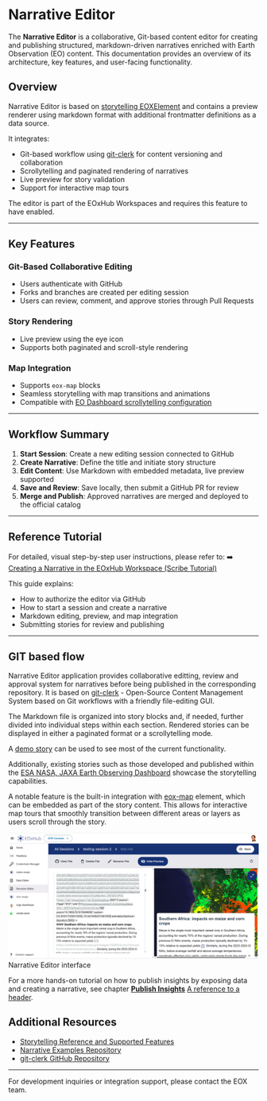 # Narrative Editor

The **Narrative Editor** is a collaborative, Git-based content editor for creating and publishing structured, markdown-driven narratives enriched with Earth Observation (EO) content. This documentation provides an overview of its architecture, key features, and user-facing functionality.

## Overview

Narrative Editor is based on [storytelling EOXElement](https://eox-a.github.io/EOxElements/?path=/story/elements-eox-storytelling--markdown-with-editor) and contains a preview renderer using markdown format with additional frontmatter definitions as a data source.

It integrates:

- Git-based workflow using [git-clerk](https://github.com/eoxgit/git-clerk) for content versioning and collaboration
- Scrollytelling and paginated rendering of narratives
- Live preview for story validation
- Support for interactive map tours

The editor is part of the EOxHub Workspaces and requires this feature to have enabled. 

--- 
## Key Features

### Git-Based Collaborative Editing
- Users authenticate with GitHub
- Forks and branches are created per editing session
- Users can review, comment, and approve stories through Pull Requests

### Story Rendering
- Live preview using the eye icon
- Supports both paginated and scroll-style rendering

### Map Integration
- Supports `eox-map` blocks
- Seamless storytelling with map transitions and animations
- Compatible with [EO Dashboard scrollytelling configuration](https://eodash.org/storytelling.html)

---


## Workflow Summary

1. **Start Session**: Create a new editing session connected to GitHub
2. **Create Narrative**: Define the title and initiate story structure
3. **Edit Content**: Use Markdown with embedded metadata, live preview supported
4. **Save and Review**: Save locally, then submit a GitHub PR for review
5. **Merge and Publish**: Approved narratives are merged and deployed to the official catalog

---

## Reference Tutorial

For detailed, visual step-by-step user instructions, please refer to:
➡️ [Creating a Narrative in the EOxHub Workspace (Scribe Tutorial)](https://scribehow.com/shared/Creating_a_Narrative_in_the_EOxHub_Workspace__OdlaaI1XRteoURL6uyIIqg)

This guide explains:
- How to authorize the editor via GitHub
- How to start a session and create a narrative
- Markdown editing, preview, and map integration
- Submitting stories for review and publishing

---

## GIT based flow

Narrative Editor application provides collaborative editting, review and approval system for narratives before being published in the corresponding repository. It is based on [git-clerk](https://github.com/EOX-A/git-clerk) - Open-Source Content Management System based on Git workflows with a friendly file-editing GUI.

The Markdown file is organized into story blocks and, if needed, further divided into individual steps within each section. Rendered stories can be displayed in either a paginated format or a scrollytelling mode.

A [demo story](https://eox-a.github.io/EOxElements/?path=/story/elements-eox-storytelling--markdown-with-editor) can be used to see most of the current functionality.

Additionally, existing stories such as those developed and published within the [ESA NASA, JAXA Earth Observing Dashboard](https://github.com/ESA-eodashboards/eodashboard-narratives) showcase the storytelling capabilities. 

A notable feature is the built-in integration with [eox-map](https://eox-a.github.io/EOxElements/?path=/docs/elements-eox-map--docs) element, which can be embedded as part of the story content. This allows for interactive map tours that smoothly transition between different areas or layers as users scroll through the story.

![narrative_editor](assets/narrative_editor.png)
Narrative Editor interface 


For a more hands-on tutorial on how to publish insights by exposing data and creating a narrative, see chapter [**Publish Insights**](../use_cases/publish_insights.md)
[A reference to a header](#targeting-headers).



## Additional Resources

- [Storytelling Reference and Supported Features](https://eodash.org/storytelling.html)
- [Narrative Examples Repository](https://github.com/gtif-cerulean/cif-stories)
- [git-clerk GitHub Repository](https://github.com/eoxgit/git-clerk)

---

For development inquiries or integration support, please contact the EOX team.

